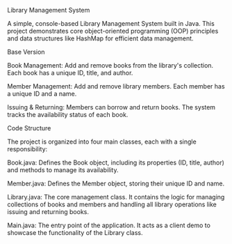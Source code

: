 Library Management System

A simple, console-based Library Management System built in Java. This project demonstrates core object-oriented programming (OOP) principles and data structures like HashMap for efficient data management.


Base Version

Book Management: Add and remove books from the library's collection. Each book has a unique ID, title, and author.

Member Management: Add and remove library members. Each member has a unique ID and a name.

Issuing & Returning: Members can borrow and return books. The system tracks the availability status of each book.


Code Structure

The project is organized into four main classes, each with a single responsibility:

Book.java: Defines the Book object, including its properties (ID, title, author) and methods to manage its availability.

Member.java: Defines the Member object, storing their unique ID and name.

Library.java: The core management class. It contains the logic for managing collections of books and members and handling all library operations like issuing and returning books.

Main.java: The entry point of the application. It acts as a client demo to showcase the functionality of the Library class.

